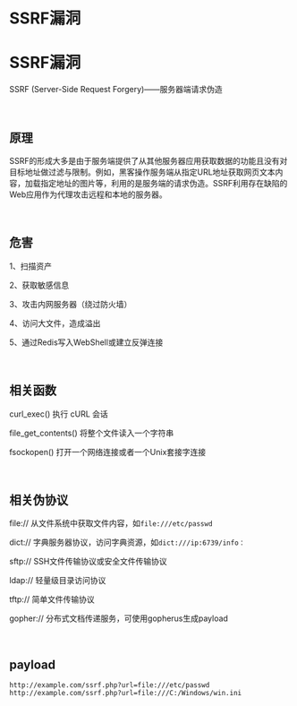 # SSRF漏洞

# SSRF漏洞

SSRF (Server-Side Request Forgery)——服务器端请求伪造

​	

## 原理

SSRF的形成大多是由于服务端提供了从其他服务器应用获取数据的功能且没有对目标地址做过滤与限制。例如，黑客操作服务端从指定URL地址获取网页文本内容，加载指定地址的图片等，利用的是服务端的请求伪造。SSRF利用存在缺陷的Web应用作为代理攻击远程和本地的服务器。

​	

## 危害

1、扫描资产

2、获取敏感信息

3、攻击内网服务器（绕过防火墙）

4、访问大文件，造成溢出

5、通过Redis写入WebShell或建立反弹连接

​	

## 相关函数

curl_exec() 执行 cURL 会话

file_get_contents() 将整个文件读入一个字符串

fsockopen() 打开一个网络连接或者一个Unix套接字连接

​	

## 相关伪协议

file:// 从文件系统中获取文件内容，如`file:///etc/passwd`

dict:// 字典服务器协议，访问字典资源，如`dict:///ip:6739/info：`

sftp:// SSH文件传输协议或安全文件传输协议

ldap:// 轻量级目录访问协议

tftp:// 简单文件传输协议

gopher:// 分布式文档传递服务，可使用gopherus生成payload

​	

## payload

```
http://example.com/ssrf.php?url=file:///etc/passwd
http://example.com/ssrf.php?url=file:///C:/Windows/win.ini
```





